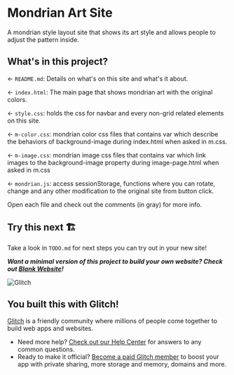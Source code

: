 # Mondrian Art Site

A mondrian style layout site that shows its art style and allows people to adjust the pattern inside.

## What's in this project?

← `README.md`: Details on what's on this site and what's it about.

← `index.html`: The main page that shows mondrian art with the original colors.

← `style.css`: holds the css for navbar and every non-grid related elements on this site.

← `m-color.css`: mondrian color css files that contains var which describe the behaviors of background-image during index.html when asked in m.css.

← `m-image.css`: mondrian image css files that contains var which link images to the background-image property during image-page.html when asked in m.css

← `mondrian.js`: access sessionStorage, functions where you can rotate, change and any other modification to the original site from button click.

Open each file and check out the comments (in gray) for more info.

## Try this next 🏗️

Take a look in `TODO.md` for next steps you can try out in your new site!

**_Want a minimal version of this project to build your own website? Check out [Blank Website](https://glitch.com/edit/#!/remix/glitch-blank-website)!_**

![Glitch](https://cdn.glitch.com/a9975ea6-8949-4bab-addb-8a95021dc2da%2FLogo_Color.svg?v=1602781328576)

## You built this with Glitch!

[Glitch](https://glitch.com) is a friendly community where millions of people come together to build web apps and websites.

- Need more help? [Check out our Help Center](https://help.glitch.com/) for answers to any common questions.
- Ready to make it official? [Become a paid Glitch member](https://glitch.com/pricing) to boost your app with private sharing, more storage and memory, domains and more.
